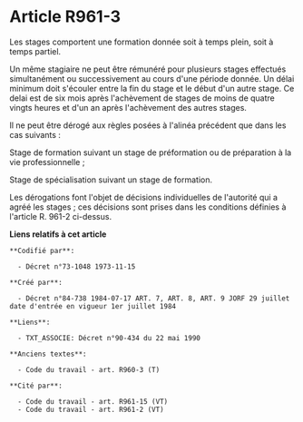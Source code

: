 # Article R961-3

Les stages comportent une formation donnée soit à temps plein, soit à temps partiel. 

Un même stagiaire ne peut être rémunéré pour plusieurs stages effectués simultanément ou successivement au cours d'une
période donnée. Un délai minimum doit s'écouler entre la fin du stage et le début d'un autre stage. Ce delai est de six mois
après l'achèvement de stages de moins de quatre vingts heures et d'un an après l'achèvement des autres stages. 

Il ne peut être dérogé aux règles posées à l'alinéa précédent que dans les cas suivants : 

Stage de formation suivant un stage de préformation ou de préparation à la vie professionnelle ; 

Stage de spécialisation suivant un stage de formation. 

Les dérogations font l'objet de décisions individuelles de l'autorité qui a agréé les stages ; ces décisions sont prises dans
les conditions définies à l'article R. 961-2 ci-dessus.

**Liens relatifs à cet article**

	**Codifié par**:

	  - Décret n°73-1048 1973-11-15

	**Créé par**:

	  - Décret n°84-738 1984-07-17 ART. 7, ART. 8, ART. 9 JORF 29 juillet date d'entrée en vigueur 1er juillet 1984

	**Liens**:

	  - TXT_ASSOCIE: Décret n°90-434 du 22 mai 1990

	**Anciens textes**:

	  - Code du travail - art. R960-3 (T)

	**Cité par**:

	  - Code du travail - art. R961-15 (VT)
	  - Code du travail - art. R961-2 (VT)
